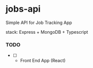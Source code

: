 # jobs-api
Simple API for Job Tracking App

stack: Express + MongoDB + Typescript

### TODO
- [ ] - Front End App (React)
